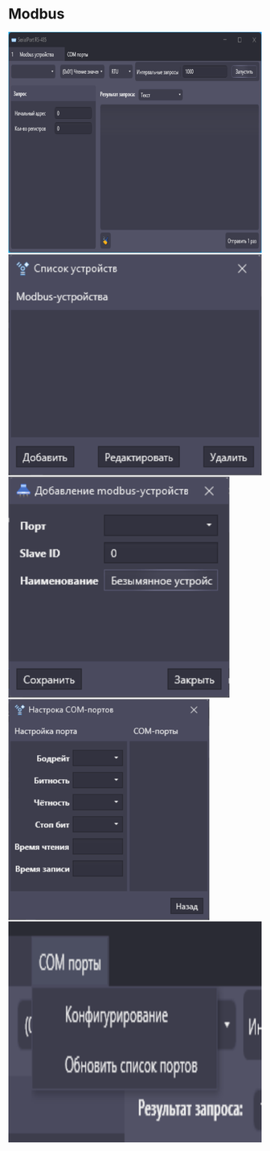 ﻿# Modbus

<img src="_imgs/1.png" alt="Screenshot 1" height="440">
<img src="_imgs/2.png" alt="Screenshot 2" height="440">
<img src="_imgs/3.png" alt="Screenshot 3" height="440">
<img src="_imgs/4.png" alt="Screenshot 4" height="440">
<img src="_imgs/5.png" alt="Screenshot 5" height="440">